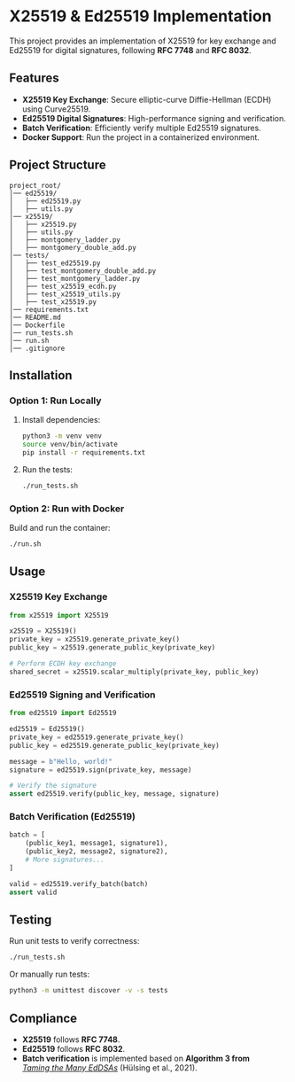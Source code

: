 # X25519 & Ed25519 Implementation

This project provides an implementation of X25519 for key exchange and Ed25519 for digital signatures, following **RFC 7748** and **RFC 8032**.

## Features

- **X25519 Key Exchange**: Secure elliptic-curve Diffie-Hellman (ECDH) using Curve25519.
- **Ed25519 Digital Signatures**: High-performance signing and verification.
- **Batch Verification**: Efficiently verify multiple Ed25519 signatures.
- **Docker Support**: Run the project in a containerized environment.

## Project Structure

```
project_root/
│── ed25519/
│   ├── ed25519.py
│   ├── utils.py
│── x25519/
│   ├── x25519.py
│   ├── utils.py
│   ├── montgomery_ladder.py
│   ├── montgomery_double_add.py
│── tests/
│   ├── test_ed25519.py
│   ├── test_montgomery_double_add.py
│   ├── test_montgomery_ladder.py
│   ├── test_x25519_ecdh.py
│   ├── test_x25519_utils.py
│   ├── test_x25519.py
│── requirements.txt
│── README.md
│── Dockerfile
│── run_tests.sh
│── run.sh
│── .gitignore
```

## Installation

### Option 1: Run Locally

1. Install dependencies:
   ```bash
   python3 -m venv venv
   source venv/bin/activate
   pip install -r requirements.txt
   ```

2. Run the tests:
   ```bash
   ./run_tests.sh
   ```

### Option 2: Run with Docker

Build and run the container:
```bash
./run.sh
```

## Usage

### X25519 Key Exchange
```python
from x25519 import X25519

x25519 = X25519()
private_key = x25519.generate_private_key()
public_key = x25519.generate_public_key(private_key)

# Perform ECDH key exchange
shared_secret = x25519.scalar_multiply(private_key, public_key)
```

### Ed25519 Signing and Verification
```python
from ed25519 import Ed25519

ed25519 = Ed25519()
private_key = ed25519.generate_private_key()
public_key = ed25519.generate_public_key(private_key)

message = b"Hello, world!"
signature = ed25519.sign(private_key, message)

# Verify the signature
assert ed25519.verify(public_key, message, signature)
```

### Batch Verification (Ed25519)
```python
batch = [
    (public_key1, message1, signature1),
    (public_key2, message2, signature2),
    # More signatures...
]

valid = ed25519.verify_batch(batch)
assert valid
```

## Testing

Run unit tests to verify correctness:

```bash
./run_tests.sh
```

Or manually run tests:

```bash
python3 -m unittest discover -v -s tests
```

## Compliance

- **X25519** follows **RFC 7748**.
- **Ed25519** follows **RFC 8032**.
- **Batch verification** is implemented based on **Algorithm 3 from**  
[  *Taming the Many EdDSAs*](https://link.springer.com/chapter/10.1007/978-3-030-64357-7_4#Tab6) (Hülsing et al., 2021).  

